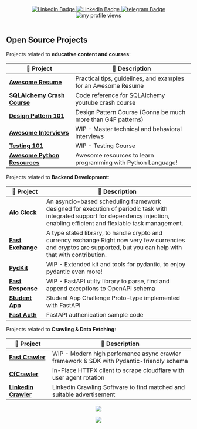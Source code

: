 <div align="center" >
  <div id="badges">
    <a href="https://www.linkedin.com/in/manimozaffar/">
      <img src="https://img.shields.io/badge/LinkedIn-blue?style=for-the-badge&logo=linkedin&logoColor=white" alt="LinkedIn Badge"/>
    </a>
    <a href="mailto:mozaffar20@itu.edu.tr">
      <img src="https://img.shields.io/badge/Gmail-red?style=for-the-badge&logo=gmail&logoColor=white" alt="LinkedIn Badge"/>
    </a>
    <a href="https://t.me/mani_nikou">
      <img src="https://img.shields.io/badge/Telegram-blue?style=for-the-badge&logo=telegram&logoColor=white" alt="telegram Badge"/>
    </a>
  </div>
  <img src="https://komarev.com/ghpvc/?username=manimozaffar&style=for-the-badge&color=blueviolet" alt="my profile views"/>
</div>
<br />


## Open Source Projects

Projects related to **educative content and courses**:

| 🎁 Project   | 📜 Description  |
|---|---|
| **[Awesome Resume]** | Practical tips, guidelines, and examples for an Awesome Resume  |
| **[SQLAlchemy Crash Course]** | Code reference for SQLAlchemy youtube crash course  |
| **[Design Pattern 101]** | Design Pattern Course (Gonna be much more than G4F patterns) |
| **[Awesome Interviews]** | WIP - Master technical and behavioral interviews |
| **[Testing 101]** | WIP - Testing Course |
| **[Awesome Python Resources]** | Awesome resources to learn programming with Python Language! |


Projects related to **Backend Development**:

| 🎁 Project   | 📜 Description  |
|---|---|
| **[Aio Clock]** | An asyncio-based scheduling framework designed for execution of periodic task with integrated support for dependency injection, enabling efficient and flexiable task management. |
| **[Fast Exchange]** | A type stated library, to handle crypto and currency exchange Right now very few currencies and cryptos are supported, but you can help with that with contribution. |
| **[PydKit]** | WIP - Extended kit and tools for pydantic, to enjoy pydantic even more!|
| **[Fast Response]** | WIP -  FastAPI utilty library to parse, find and append exceptions to OpenAPI schema |
| **[Student App]** | Student App Challenge Proto-type implemented with FastAPI |
| **[Fast Auth]** | FastAPI authenication sample code |


Projects related to **Crawling & Data Fetching**:

|  🎁 Project   | 📜 Description  |
|---|---|
| **[Fast Crawler]** | WIP - Modern high perfomance async crawler framework & SDK with Pydantic-friendly schema |
| **[CfCrawler]** | In-Place HTTPX client to scrape cloudflare with user agent rotation |
| **[Linkedin Crawler]** | Linkedin Crawling Software to find matched and suitable advertisement |


[Aio Clock]: https://github.com/ManiMozaffar/aioclock
[Design Pattern 101]: https://github.com/ManiMozaffar/design-101
[Awesome Resume]: https://github.com/ManiMozaffar/awesome-resumes
[SQLAlchemy Crash Course]: https://github.com/ManiMozaffar/sqlalchemy-crash-course
[Awesome Interviews]: https://github.com/ManiMozaffar/awesome-interview
[Testing 101]: https://github.com/ManiMozaffar/testing-101
[Fast Response]: https://github.com/ManiMozaffar/FastResponse
[Student App]: https://github.com/ManiMozaffar/fast-student
[Fast Auth]: https://github.com/ManiMozaffar/fast-auth
[Fast Crawler]: https://github.com/fast-crawler
[Linkedin Crawler]: https://github.com/ManiMozaffar/linkedIn-scraper
[CfCrawler]: https://github.com/ManiMozaffar/cfcrawler
[Awesome Python Resources]: https://github.com/DjangoEx/awesome-python-resources
[PydKit]: https://github.com/ManiMozaffar/PydKit
[Fast Exchange]: https://github.com/ManiMozaffar/fastexchange

<p align="center"><img src="https://github-readme-streak-stats.herokuapp.com/?user=manimozaffar&theme=dark&hide_border=false"/></p>
<p align="center"><img src="https://github-profile-trophy.vercel.app/?username=manimozaffar&theme=radical&no-frame=false&no-bg=true&margin-w=4"/></p>
